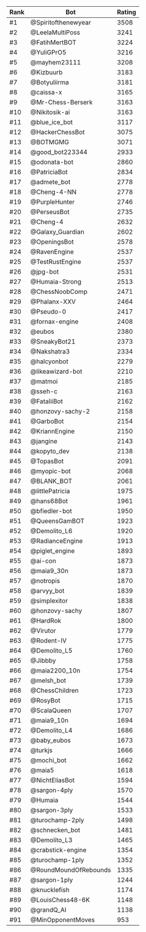 Rank|Bot|Rating
---|---|---
#1|@Spiritofthenewyear|3508
#2|@LeelaMultiPoss|3241
#3|@FatihMertBOT|3224
#4|@YuliGPrO5|3216
#5|@mayhem23111|3208
#6|@Kizbuurb|3183
#7|@Botyuliirma|3181
#8|@caissa-x|3165
#9|@Mr-Chess-Berserk|3163
#10|@Nikitosik-ai|3163
#11|@blue_ice_bot|3117
#12|@HackerChessBot|3075
#13|@BOTMGMG|3071
#14|@good_bot223344|2933
#15|@odonata-bot|2860
#16|@PatriciaBot|2834
#17|@admete_bot|2778
#18|@Cheng-4-NN|2778
#19|@PurpleHunter|2746
#20|@PerseusBot|2735
#21|@Cheng-4|2632
#22|@Galaxy_Guardian|2602
#23|@OpeningsBot|2578
#24|@RavenEngine|2537
#25|@TestRustEngine|2537
#26|@jpg-bot|2531
#27|@Humaia-Strong|2513
#28|@ChessNoobComp|2471
#29|@Phalanx-XXV|2464
#30|@Pseudo-0|2417
#31|@fornax-engine|2408
#32|@eubos|2380
#33|@SneakyBot21|2373
#34|@Nakshatra3|2334
#35|@halcyonbot|2279
#36|@likeawizard-bot|2210
#37|@matmoi|2185
#38|@sseh-c|2163
#39|@FataliiBot|2162
#40|@honzovy-sachy-2|2158
#41|@GarboBot|2154
#42|@KriannEngine|2150
#43|@jangine|2143
#44|@kopyto_dev|2138
#45|@TopasBot|2091
#46|@myopic-bot|2068
#47|@BLANK_BOT|2061
#48|@littlePatricia|1975
#49|@hans68Bot|1961
#50|@bfiedler-bot|1950
#51|@QueensGamBOT|1923
#52|@Demolito_L6|1920
#53|@RadianceEngine|1913
#54|@piglet_engine|1893
#55|@ai-con|1873
#56|@maia9_30n|1873
#57|@notropis|1870
#58|@arvyy_bot|1839
#59|@simplexitor|1838
#60|@honzovy-sachy|1807
#61|@HardRok|1800
#62|@Virutor|1779
#63|@Rodent-IV|1775
#64|@Demolito_L5|1760
#65|@Jibbby|1758
#66|@maia2200_10n|1754
#67|@melsh_bot|1739
#68|@ChessChildren|1723
#69|@RosyBot|1715
#70|@ScalaQueen|1707
#71|@maia9_10n|1694
#72|@Demolito_L4|1686
#73|@baby_eubos|1673
#74|@turkjs|1666
#75|@mochi_bot|1662
#76|@maia5|1618
#77|@NichtEliasBot|1594
#78|@sargon-4ply|1570
#79|@Humaia|1544
#80|@sargon-3ply|1533
#81|@turochamp-2ply|1498
#82|@schnecken_bot|1481
#83|@Demolito_L3|1465
#84|@crabstick-engine|1354
#85|@turochamp-1ply|1352
#86|@RoundMoundOfRebounds|1335
#87|@sargon-1ply|1244
#88|@knucklefish|1174
#89|@LouisChess48-6K|1148
#90|@grandQ_AI|1138
#91|@MinOpponentMoves|953
